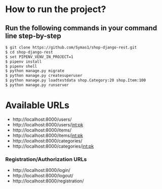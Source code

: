 # How to run the project?
## Run the following commands in your command line step-by-step
```sh
$ git clone https://github.com/Symas1/shop-django-rest.git
$ cd shop-django-rest
$ set PIPENV_VENV_IN_PROJECT=1
$ pipenv install
$ pipenv shell
$ python manage.py migrate
$ python manage.py createsuperuser
$ python manage.py loadtestdata shop.Category:20 shop.Item:100
$ python manage.py runserver
```
# Available URLs
- http://localhost:8000/users/
- http://localhost:8000/users/<int:pk>
- http://localhost:8000/items/
- http://localhost:8000/items/<int:pk>
- http://localhost:8000/categories/
- http://localhost:8000/categories/<int:pk>
### Registration/Authorization URLs
- http://localhost:8000/login/
- http://localhost:8000/logout/
- http://localhost:8000/registration/